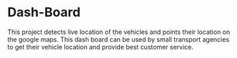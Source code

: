 # Dash-Board
This project detects live location of the vehicles and points their location on the google maps. This dash board can be used by small transport agencies to get their vehicle location and provide best customer service.
